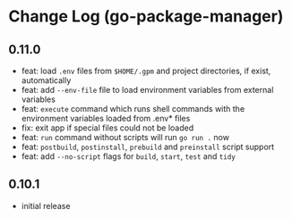 # Change Log (go-package-manager)

## 0.11.0

- feat: load `.env` files from `$HOME/.gpm` and project directories, if exist, automatically
- feat: add `--env-file` file to load environment variables from external variables
- feat: `execute` command which runs shell commands with the environment variables loaded from .env* files
- fix: exit app if special files could not be loaded
- feat: `run` command without scripts will run `go run .` now
- feat: `postbuild`, `postinstall`, `prebuild` and `preinstall` script support
- feat: add `--no-script` flags for `build`, `start`, `test` and `tidy` 

## 0.10.1

- initial release
